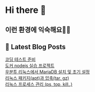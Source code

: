 # Hi there 👋

## 이런 환경에 익숙해요✍🏼

## 📕 Latest Blog Posts

<a href=https://jhyngu.tistory.com/147>코딩 테스트 준비</a></br><a href=https://jhyngu.tistory.com/146>도커 nodejs 실습 프로젝트</a></br><a href=https://jhyngu.tistory.com/139>우분투 리눅스에서 MariaDB 설치 및 초기 설정</a></br><a href=https://jhyngu.tistory.com/138>리눅스 패키지(apt)과 압축(tar, gz)</a></br><a href=https://jhyngu.tistory.com/137>리눅스 프로세스 관리 (ps, top, kill..)</a></br>